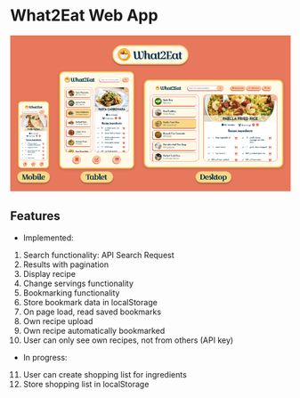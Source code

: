 # What2Eat Web App

![Screenshots of What2Eat Web App](./src/img/README.png)

## Features

- Implemented:

1. Search functionality: API Search Request
2. Results with pagination
3. Display recipe
4. Change servings functionality
5. Bookmarking functionality
6. Store bookmark data in localStorage
7. On page load, read saved bookmarks
8. Own recipe upload
9. Own recipe automatically bookmarked
10. User can only see own recipes, not from others (API key)

- In progress:

11. User can create shopping list for ingredients
12. Store shopping list in localStorage
